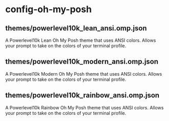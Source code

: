 # config-oh-my-posh

## themes/powerlevel10k_lean_ansi.omp.json

A Powerlevel10k Lean Oh My Posh theme that uses ANSI colors. Allows your prompt to take on the colors of your terminal profile.

## themes/powerlevel10k_modern_ansi.omp.json

A Powerlevel10k Modern Oh My Posh theme that uses ANSI colors. Allows your prompt to take on the colors of your terminal profile.

## themes/powerlevel10k_rainbow_ansi.omp.json

A Powerlevel10k Rainbow Oh My Posh theme that uses ANSI colors. Allows your prompt to take on the colors of your terminal profile.
